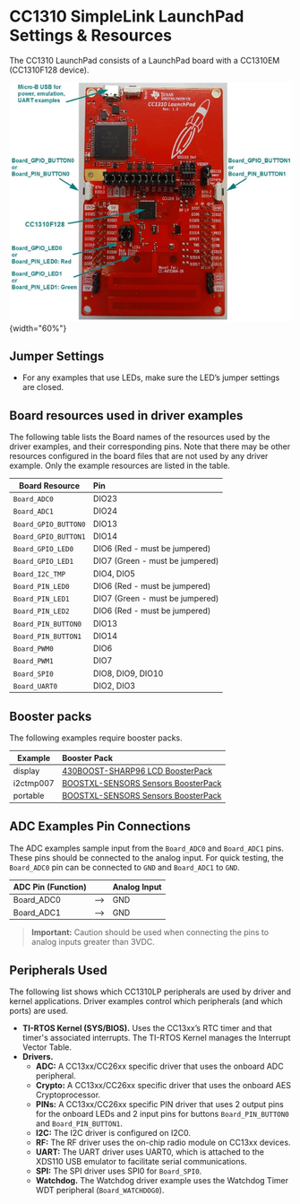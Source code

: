 # CC1310 SimpleLink LaunchPad Settings & Resources

The CC1310 LaunchPad consists of a LaunchPad board with a CC1310EM
(CC1310F128 device).

![](./images/CC1310_LAUNCHXL.jpg "CC1310_LAUNCHXL"){width="60%"}

## Jumper Settings

* For any examples that use LEDs, make sure the LED’s jumper settings are
closed.

## Board resources used in driver examples

The following table lists the Board names of the resources used by
the driver examples, and their corresponding pins.  Note that there may be
other resources configured in the board files that are not used by any
driver example.  Only the example resources are listed in the table.

  |Board Resource|Pin|
  |--------------|:---|
  |`Board_ADC0`|DIO23|
  |`Board_ADC1`|DIO24|
  |`Board_GPIO_BUTTON0`|DIO13|
  |`Board_GPIO_BUTTON1`|DIO14|
  |`Board_GPIO_LED0`|DIO6  (Red - must be jumpered)|
  |`Board_GPIO_LED1`|DIO7  (Green - must be jumpered)|
  |`Board_I2C_TMP`|DIO4, DIO5|
  |`Board_PIN_LED0`|DIO6  (Red - must be jumpered)|
  |`Board_PIN_LED1`|DIO7  (Green - must be jumpered)|
  |`Board_PIN_LED2`|DIO6  (Red - must be jumpered)|
  |`Board_PIN_BUTTON0`|DIO13|
  |`Board_PIN_BUTTON1`|DIO14|
  |`Board_PWM0`|DIO6|
  |`Board_PWM1`|DIO7|
  |`Board_SPI0`|DIO8, DIO9, DIO10|
  |`Board_UART0`|DIO2, DIO3|

## Booster packs

The following examples require booster packs.

  |Example|Booster Pack|
  |-------|:------------|
  |display|[430BOOST-SHARP96 LCD BoosterPack](https://store.ti.com/430boost-sharp96.aspx)|
  |i2ctmp007|[BOOSTXL-SENSORS Sensors BoosterPack](http://www.ti.com/tool/boostxl-sensors)|
  |portable|[BOOSTXL-SENSORS Sensors BoosterPack](http://www.ti.com/tool/boostxl-sensors)|

## ADC Examples Pin Connections

The ADC examples sample input from the `Board_ADC0` and `Board_ADC1` pins.  These pins should
be connected to the analog input. For quick testing, the `Board_ADC0` pin can be
connected to `GND` and `Board_ADC1` to `GND`.

  |ADC Pin (Function)||Analog Input|
  |------------------|-|:-----------|
  |Board_ADC0|-->|GND|
  |Board_ADC1|-->|GND|

>__Important:__ Caution should be used when connecting the pins to analog inputs greater than 3VDC.

## Peripherals Used

The following list shows which CC1310LP peripherals are used by driver and kernel applications. Driver examples control which peripherals (and which ports) are used.

* __TI-RTOS Kernel (SYS/BIOS).__ Uses the CC13xx’s RTC timer and that timer's associated interrupts. The TI-RTOS Kernel manages the Interrupt Vector Table.
* __Drivers.__
    * __ADC:__ A CC13xx/CC26xx specific driver that uses the onboard ADC peripheral.
    * __Crypto:__ A CC13xx/CC26xx specific driver that uses the onboard AES Cryptoprocessor.
    * __PINs:__ A CC13xx/CC26xx specific PIN driver that uses 2 output pins for the onboard LEDs and 2 input pins for buttons `Board_PIN_BUTTON0` and `Board_PIN_BUTTON1`.
    * __I2C:__ The I2C driver is configured on I2C0.
    * __RF:__ The RF driver uses the on-chip radio module on CC13xx devices.
    * __UART:__ The UART driver uses UART0, which is attached to the XDS110 USB emulator to facilitate serial communications.
    * __SPI:__ The SPI driver uses SPI0 for `Board_SPI0`.
    * __Watchdog.__ The Watchdog driver example uses the Watchdog Timer WDT peripheral (`Board_WATCHDOG0`).



